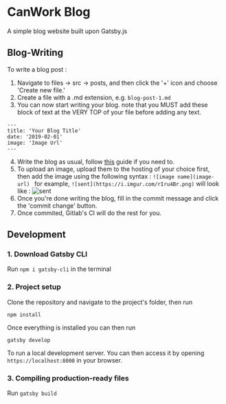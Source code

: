 # CanWork Blog

A simple blog website built upon Gatsby.js

## Blog-Writing

To write a blog post :
1. Navigate to files -> src -> posts, and then click the '+' icon and choose 'Create new file.' 
2. Create a file with a .md extension, e.g. `blog-post-1.md`
3. You can now start writing your blog. note that you MUST add these block of text at the VERY TOP of your file before adding any text.
```
---
title: 'Your Blog Title'
date: '2019-02-01'
image: 'Image Url'
---
```
4. Write the blog as usual, follow [this](https://guides.github.com/features/mastering-markdown/) guide if you need to.
5. To upload an image, upload them to the hosting of your choice first, then add the image using the following syntax :
```![image name](image-url) ```
for example, ```![sent](https://i.imgur.com/rIru4Br.png)``` will look like :
![sent](https://i.imgur.com/rIru4Br.png)
6. Once you're done writing the blog, fill in the commit message and click the 'commit change' button.
7. Once commited, Gitlab's CI will do the rest for you.

## Development

### 1. Download Gatsby CLI
Run `npm i gatsby-cli` in the terminal

### 2. Project setup 

Clone the repository and navigate to the project's folder, then run

`npm install`

Once everything is installed you can then run

`gatsby develop`

To run a local development server. You can then access it by opening `https://localhost:8000` in your browser.

### 3. Compiling production-ready files

Run `gatsby build`



